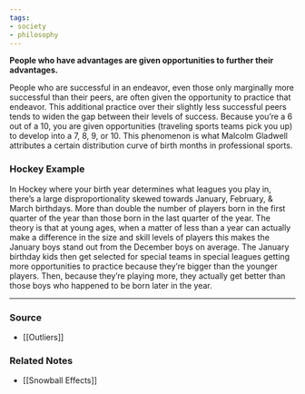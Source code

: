 ```yaml
---
tags:
- society
- philosophy
---
```

**People who have advantages are given opportunities to further their advantages.**

People who are successful in an endeavor, even those only marginally more successful than their peers, are often given the opportunity to practice that endeavor. This additional practice over their slightly less successful peers tends to widen the gap between their levels of success. Because you’re a 6 out of a 10, you are given opportunities (traveling sports teams pick you up) to develop into a 7, 8, 9, or 10. This phenomenon is what Malcolm Gladwell attributes a certain distribution curve of birth months in professional sports.

### Hockey Example

In Hockey where your birth year determines what leagues you play in, there’s a large disproportionality skewed towards January, February, & March birthdays. More than double the number of players born in the first quarter of the year than those born in the last quarter of the year. The theory is that at young ages, when a matter of less than a year can actually make a difference in the size and skill levels of players this makes the January boys stand out from the December boys on average. The January birthday kids then get selected for special teams in special leagues getting more opportunities to practice because they’re bigger than the younger players. Then, because they’re playing more, they actually get better than those boys who happened to be born later in the year.

---

### Source
- [[Outliers]]

### Related Notes
- [[Snowball Effects]]